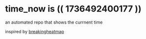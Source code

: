 # time_now is (( 1736492400177 ))

an automated repo that shows the currnent time

inspired by [breakingheatmap](https://github.com/breakingheatmap/breakingheatmap)